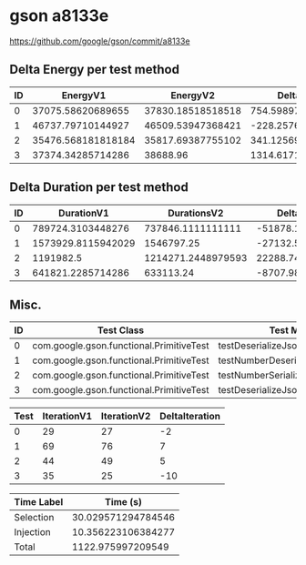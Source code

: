 # gson a8133e


https://github.com/google/gson/commit/a8133e



## Delta Energy per test method


| ID | EnergyV1 | EnergyV2 | DeltaEnergy | σV1 | σV2 |
| --- | --- | --- | --- | --- | --- |
| 0 | 37075.58620689655 | 37830.18518518518 | 754.5989782886318 | 6632.451310073781 | 4207.693571058694 |
| 1 | 46737.79710144927 | 46509.53947368421 | -228.25762776505871 | 17198.450233163465 | 15581.569154850518 |
| 2 | 35476.568181818184 | 35817.69387755102 | 341.1256957328369 | 9133.291864974302 | 9676.385181026806 |
| 3 | 37374.34285714286 | 38688.96 | 1314.6171428571397 | 3330.3195894933665 | 3787.3989753391443 |

## Delta Duration per test method


| ID | DurationV1 | DurationsV2 | DeltaDuration |
| --- | --- | --- | --- |
| 0 | 789724.3103448276 | 737846.1111111111 | -51878.19923371647 |
| 1 | 1573929.8115942029 | 1546797.25 | -27132.56159420288 |
| 2 | 1191982.5 | 1214271.2448979593 | 22288.74489795929 |
| 3 | 641821.2285714286 | 633113.24 | -8707.988571428577 |

## Misc.

| ID | Test Class | Test Method |
| --- | --- | --- |
| 0 | com.google.gson.functional.PrimitiveTest | testDeserializeJsonArrayAsNumber |
| 1 | com.google.gson.functional.PrimitiveTest | testNumberDeserialization |
| 2 | com.google.gson.functional.PrimitiveTest | testNumberSerialization |
| 3 | com.google.gson.functional.PrimitiveTest | testDeserializeJsonObjectAsNumber |




| Test | IterationV1 | IterationV2 | DeltaIteration |
| --- | --- | --- | --- |
| 0 | 29 | 27 | -2 |
| 1 | 69 | 76 | 7 |
| 2 | 44 | 49 | 5 |
| 3 | 35 | 25 | -10 |



| Time Label | Time (s) |
| --- | --- |
| Selection | 30.029571294784546 |
| Injection | 10.356223106384277 |
| Total | 1122.975997209549 |


